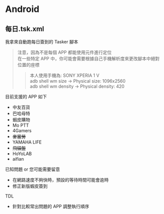 # Android
## 每日.tsk.xml
我拿來自動跑每日簽到的 Tasker 腳本
>注意，因為不是每個 APP 都能使用元件進行定位 </br>
>在一些特定 APP 中，你可能會需要根據自己手機解析度來更改腳本中絕對位置的座標 </br>
>>本人使用手機為: SONY XPERIA 1 V </br>
>> adb shell wm size -> Physical size: 1096x2560 </br>
>> adb shell wm density  -> Physical density: 420

目前支援的 APP 如下
+ 中友百貨
+ 巴哈母特
+ 蝦皮購物
+ Mo PTT
+ 4Gamers
+ ~~麥當勞~~
+ YAMAHA LIFE
+ ~~飛貓盤~~
+ HoYoLAB
+ aifian

已知問題 or 您可能需要留意
+ 在網路速度不夠快時，預設的等待時間可能會逾時
+ 修正新版蝦皮簽到

TDL
+ 針對比較常出問題的 APP 調整執行順序

